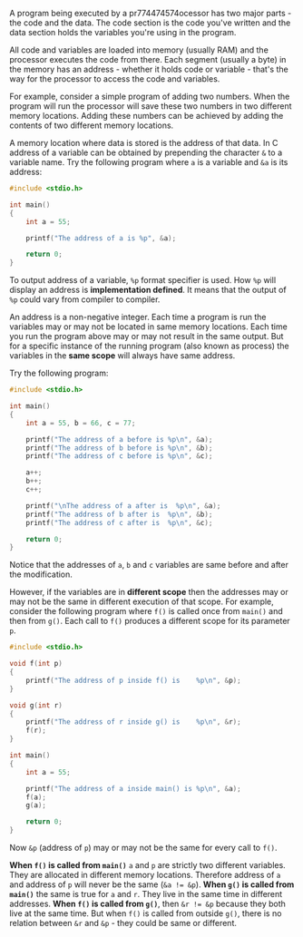 A program being executed by a pr774474574ocessor has two major parts - the code and the data. The code section is the code you've written and the data section holds the variables you're using in the program.

All code and variables are loaded into memory (usually RAM) and the processor executes the code from there. Each segment (usually a byte) in the memory has an address - whether it holds code or variable - that's the way for the processor to access the code and variables.

For example, consider a simple program of adding two numbers. When the program will run the processor will save these two numbers in two different memory locations. Adding these numbers can be achieved by adding the contents of two different memory locations.

A memory location where data is stored is the address of that data. In C address of a variable can be obtained by prepending the character `&` to a variable name. Try the following program where `a` is a variable and `&a` is its address:

```C runnable
#include <stdio.h>

int main()
{
	int a = 55;

	printf("The address of a is %p", &a);

	return 0;
}
```

To output address of a variable, `%p` format specifier is used. How `%p` will display an address is **implementation defined**. It means that the output of `%p` could vary from compiler to compiler.

An address is a non-negative integer. Each time a program is run the variables may or may not be located in same memory locations. Each time you run the program above may or may not result in the same output. But for a specific instance of the running program (also known as process) the variables in the **same scope** will always have same address.

Try the following program:

```C runnable
#include <stdio.h>

int main()
{
	int a = 55, b = 66, c = 77;

	printf("The address of a before is %p\n", &a);
	printf("The address of b before is %p\n", &b);
	printf("The address of c before is %p\n", &c);

	a++;
	b++;
	c++;

	printf("\nThe address of a after is  %p\n", &a);
	printf("The address of b after is  %p\n", &b);
	printf("The address of c after is  %p\n", &c);

	return 0;
}
```

Notice that the addresses of `a`, `b` and `c` variables are same before and after the modification.

However, if the variables are in **different scope** then the addresses may or may not be the same in different execution of that scope. For example, consider the following program where `f()` is called once from `main()` and then from `g()`. Each call to `f()` produces a different scope for its parameter `p`.

```C runnable
#include <stdio.h>

void f(int p)
{
	printf("The address of p inside f() is    %p\n", &p);
}

void g(int r)
{
	printf("The address of r inside g() is    %p\n", &r);
	f(r);
}

int main()
{
	int a = 55;

	printf("The address of a inside main() is %p\n", &a);
	f(a);
	g(a);

	return 0;
}
```

Now `&p` (address of `p`) may or may not be the same for every call to `f()`.

**When `f()` is called from `main()`** `a` and `p` are strictly two different variables. They are allocated in different memory locations. Therefore address of `a` and address of `p` will never be the same (`&a != &p`). **When `g()` is called from `main()`** the same is true for `a` and `r`. They live in the same time in different addresses. **When `f()` is called from `g()`**, then `&r != &p` because they both live at the same time. But when `f()` is called from outside `g()`, there is no relation between `&r` and `&p` - they could be same or different.


